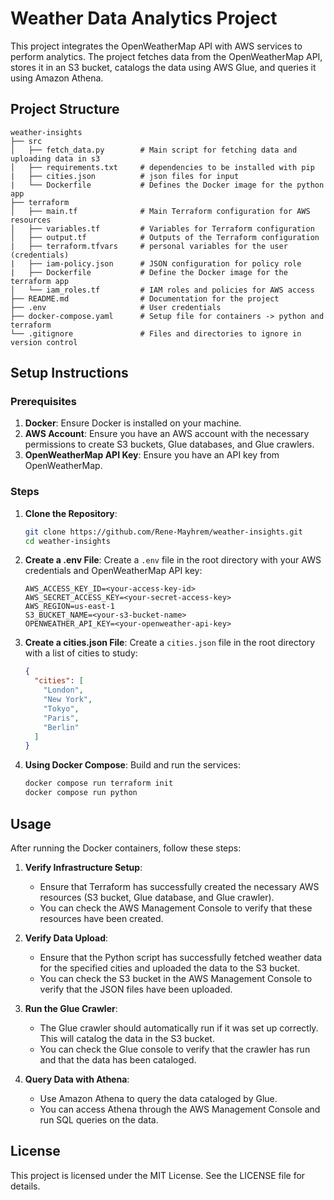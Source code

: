 # Weather Data Analytics Project

This project integrates the OpenWeatherMap API with AWS services to perform analytics. The project fetches data from the OpenWeatherMap API, stores it in an S3 bucket, catalogs the data using AWS Glue, and queries it using Amazon Athena.

## Project Structure

```
weather-insights
├── src
│   ├── fetch_data.py        # Main script for fetching data and uploading data in s3
│   ├── requirements.txt     # dependencies to be installed with pip
|   ├── cities.json          # json files for input
|   └── Dockerfile           # Defines the Docker image for the python app
├── terraform
│   ├── main.tf              # Main Terraform configuration for AWS resources
│   ├── variables.tf         # Variables for Terraform configuration
│   ├── output.tf            # Outputs of the Terraform configuration
|   ├── terraform.tfvars     # personal variables for the user (credentials)
|   ├── iam-policy.json      # JSON configuration for policy role
|   ├── Dockerfile           # Define the Docker image for the terraform app
│   └── iam_roles.tf         # IAM roles and policies for AWS access
├── README.md                # Documentation for the project
├── .env                     # User credentials
├── docker-compose.yaml      # Setup file for containers -> python and terraform
└── .gitignore               # Files and directories to ignore in version control

```

## Setup Instructions

### Prerequisites

1. **Docker**: Ensure Docker is installed on your machine.
2. **AWS Account**: Ensure you have an AWS account with the necessary permissions to create S3 buckets, Glue databases, and Glue crawlers.
3. **OpenWeatherMap API Key**: Ensure you have an API key from OpenWeatherMap.

### Steps

1. **Clone the Repository**:
   ```sh
   git clone https://github.com/Rene-Mayhrem/weather-insights.git
   cd weather-insights
   ```

2. **Create a .env File**: Create a `.env` file in the root directory with your AWS credentials and OpenWeatherMap API key:
   ```
   AWS_ACCESS_KEY_ID=<your-access-key-id>
   AWS_SECRET_ACCESS_KEY=<your-secret-access-key>
   AWS_REGION=us-east-1
   S3_BUCKET_NAME=<your-s3-bucket-name>
   OPENWEATHER_API_KEY=<your-openweather-api-key>
   ```

3. **Create a cities.json File**: Create a `cities.json` file in the root directory with a list of cities to study:
   ```json
   {
     "cities": [
       "London",
       "New York",
       "Tokyo",
       "Paris",
       "Berlin"
     ]
   }
   ```

4. **Using Docker Compose**: Build and run the services:
   ```sh
   docker compose run terraform init
   docker compose run python
   ```

## Usage

After running the Docker containers, follow these steps:

1. **Verify Infrastructure Setup**:
   - Ensure that Terraform has successfully created the necessary AWS resources (S3 bucket, Glue database, and Glue crawler).
   - You can check the AWS Management Console to verify that these resources have been created.

2. **Verify Data Upload**:
   - Ensure that the Python script has successfully fetched weather data for the specified cities and uploaded the data to the S3 bucket.
   - You can check the S3 bucket in the AWS Management Console to verify that the JSON files have been uploaded.

3. **Run the Glue Crawler**:
   - The Glue crawler should automatically run if it was set up correctly. This will catalog the data in the S3 bucket.
   - You can check the Glue console to verify that the crawler has run and that the data has been cataloged.

4. **Query Data with Athena**:
   - Use Amazon Athena to query the data cataloged by Glue.
   - You can access Athena through the AWS Management Console and run SQL queries on the data.

## License

This project is licensed under the MIT License. See the LICENSE file for details.
